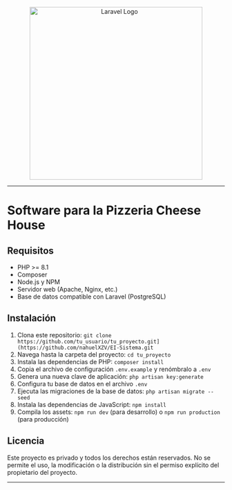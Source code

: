 <p align="center"><a href="https://laravel.com" target="_blank"><img src="https://raw.githubusercontent.com/laravel/art/master/logo-lockup/5%20SVG/2%20CMYK/1%20Full%20Color/laravel-logolockup-cmyk-red.svg" width="400" alt="Laravel Logo"></a>

---
# Software para la Pizzeria Cheese House

## Requisitos

- PHP >= 8.1
- Composer
- Node.js y NPM
- Servidor web (Apache, Nginx, etc.)
- Base de datos compatible con Laravel (PostgreSQL)

## Instalación

1. Clona este repositorio: `git clone https://github.com/tu_usuario/tu_proyecto.git](https://github.com/nahuelXZV/EI-Sistema.git`
2. Navega hasta la carpeta del proyecto: `cd tu_proyecto`
3. Instala las dependencias de PHP: `composer install`
4. Copia el archivo de configuración `.env.example` y renómbralo a `.env`
5. Genera una nueva clave de aplicación: `php artisan key:generate`
6. Configura tu base de datos en el archivo `.env`
7. Ejecuta las migraciones de la base de datos: `php artisan migrate --seed`
8. Instala las dependencias de JavaScript: `npm install`
9. Compila los assets: `npm run dev` (para desarrollo) o `npm run production` (para producción)

## Licencia
Este proyecto es privado y todos los derechos están reservados. No se permite el uso, la modificación o la distribución sin el permiso explícito del propietario del proyecto.

---
